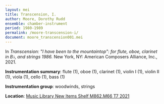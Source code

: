 ```yaml
---
layout: mei
title: Transcension, I.
author: Moore, Dorothy Rudd
ensemble: chamber-instrument 
period: 1980-1989
permalink: /moore-transcension-i/
document: moore_transcension001.mei
---
```


In *Transcension: "I have been to the mountaintop": for flute, oboe, clarinet in B♭, and strings 1986.* New York, NY: American Composers Alliance, Inc., 2021.

**Instrumentation summary**: flute (1), oboe (1), clarinet (1), violin I (1), violin II (1), viola (1), cello (1), bass (1)

**Instrumentation group**: woodwinds, strings 

**Location**: <a href="https://tufts.primo.exlibrisgroup.com/permalink/01TUN_INST/1kc9gia/alma991018765885203851" target="_blank">Music Library New Items Shelf M862.M66 T7 2021</a>
